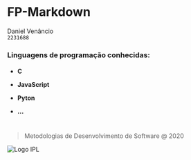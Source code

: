 # FP-Markdown
Daniel Venâncio\
`2231688`

**<h3>Linguagens de programação conhecidas:**<h4>
+ C
- JavaScript
+ Pyton
- ...
#

> Metodologias de Desenvolvimento de Software @ 2020

![Logo IPL][1]

[1]: https://eduportugal.eu/wp-content/uploads/2017/08/eduportugal_ipleiria_n.jpg
